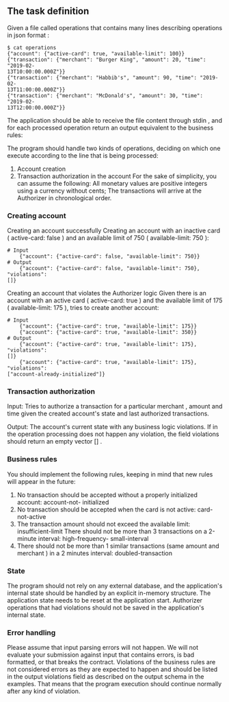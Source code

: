 ## The task definition

Given a file called operations that contains many lines describing operations in json format :

```
$ cat operations
{"account": {"active-card": true, "available-limit": 100}}
{"transaction": {"merchant": "Burger King", "amount": 20, "time": "2019-02-
13T10:00:00.000Z"}}
{"transaction": {"merchant": "Habbib's", "amount": 90, "time": "2019-02-
13T11:00:00.000Z"}}
{"transaction": {"merchant": "McDonald's", "amount": 30, "time": "2019-02-
13T12:00:00.000Z"}}
```
The application should be able to receive the file content through stdin , and for each processed operation return an output equivalent to the business rules:

The program should handle two kinds of operations, deciding on which one execute according to the line that is being processed:
1. Account creation
2. Transaction authorization in the account
   For the sake of simplicity, you can assume the following:
   All monetary values are positive integers using a currency without cents; The transactions will arrive at the Authorizer in chronological order.

### Creating account

Creating an account successfully
Creating an account with an inactive card ( active-card: false ) and an available limit of 750 ( available-limit: 750 ):

``` 
# Input
    {"account": {"active-card": false, "available-limit": 750}}
# Output
    {"account": {"active-card": false, "available-limit": 750}, "violations":
[]}
```

Creating an account that violates the Authorizer logic
Given there is an account with an active card ( active-card: true ) and
the available limit of 175 ( available-limit: 175 ), tries to create another account:

``` 
# Input
    {"account": {"active-card": true, "available-limit": 175}}
    {"account": {"active-card": true, "available-limit": 350}}
# Output
    {"account": {"active-card": true, "available-limit": 175}, "violations":
[]}
    {"account": {"active-card": true, "available-limit": 175}, "violations":
["account-already-initialized"]}
```

### Transaction authorization
Input: Tries to authorize a transaction for a particular merchant , amount and time given the created account's state and last authorized transactions.

Output: The account's current state with any business logic violations. If in the operation processing does not happen any violation, the field violations should return an empty vector [] .

### Business rules
You should implement the following rules, keeping in mind that new rules will appear in the
future:
1. No transaction should be accepted without a properly initialized account: account-not- initialized
2. No transaction should be accepted when the card is not active: card-not-active
3. The transaction amount should not exceed the available limit: insufficient-limit There should not be more than 3 transactions on a 2-minute interval: high-frequency- small-interval
4. There should not be more than 1 similar transactions (same amount and merchant ) in a 2 minutes interval: doubled-transaction

### State
The program should not rely on any external database, and the application's internal state should be handled by an explicit in-memory structure. The application state needs to be reset at the application start.
Authorizer operations that had violations should not be saved in the application's internal state.

### Error handling
Please assume that input parsing errors will not happen.
We will not evaluate your submission against input that contains errors, is bad formatted, or that breaks the contract.
Violations of the business rules are not considered errors as they are expected to happen and should be listed in
the output violations field as described on the output schema in the examples. That means that the program execution should continue normally after any kind of violation.

